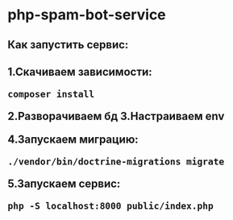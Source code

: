 # php-spam-bot-service
<h2>Как запустить сервис:<h2>

1.Скачиваем зависимости:

```
composer install
```
2.Разворачиваем бд
3.Настраиваем env

4.Запускаем миграцию:

```
./vendor/bin/doctrine-migrations migrate
```

5.Запускаем сервис: 

```
php -S localhost:8000 public/index.php
```
